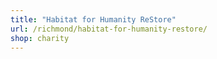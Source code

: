 ```yaml
---
title: "Habitat for Humanity ReStore"
url: /richmond/habitat-for-humanity-restore/
shop: charity
---
```

